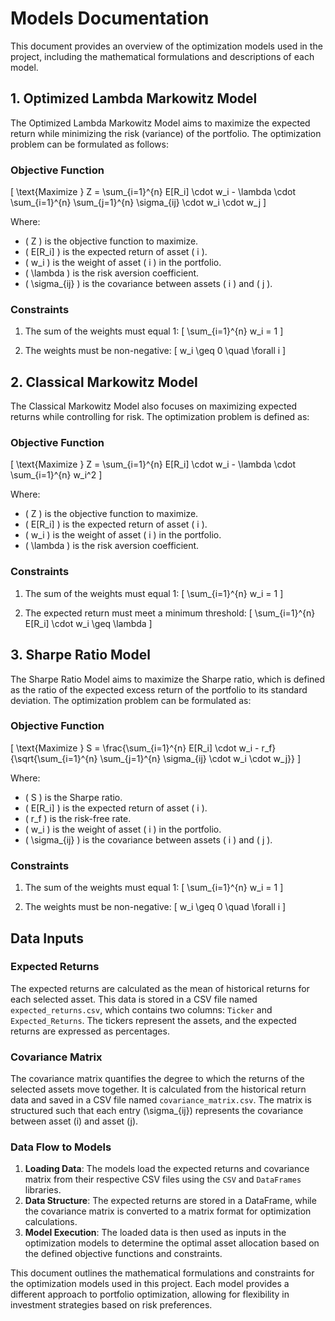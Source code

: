 # Models Documentation

This document provides an overview of the optimization models used in the project, including the mathematical formulations and descriptions of each model.

## 1. Optimized Lambda Markowitz Model

The Optimized Lambda Markowitz Model aims to maximize the expected return while minimizing the risk (variance) of the portfolio. The optimization problem can be formulated as follows:

### Objective Function

\[
\text{Maximize } Z = \sum_{i=1}^{n} E[R_i] \cdot w_i - \lambda \cdot \sum_{i=1}^{n} \sum_{j=1}^{n} \sigma_{ij} \cdot w_i \cdot w_j
\]

Where:
- \( Z \) is the objective function to maximize.
- \( E[R_i] \) is the expected return of asset \( i \).
- \( w_i \) is the weight of asset \( i \) in the portfolio.
- \( \lambda \) is the risk aversion coefficient.
- \( \sigma_{ij} \) is the covariance between assets \( i \) and \( j \).

### Constraints

1. The sum of the weights must equal 1:
   \[
   \sum_{i=1}^{n} w_i = 1
   \]

2. The weights must be non-negative:
   \[
   w_i \geq 0 \quad \forall i
   \]

## 2. Classical Markowitz Model

The Classical Markowitz Model also focuses on maximizing expected returns while controlling for risk. The optimization problem is defined as:

### Objective Function

\[
\text{Maximize } Z = \sum_{i=1}^{n} E[R_i] \cdot w_i - \lambda \cdot \sum_{i=1}^{n} w_i^2
\]

Where:
- \( Z \) is the objective function to maximize.
- \( E[R_i] \) is the expected return of asset \( i \).
- \( w_i \) is the weight of asset \( i \) in the portfolio.
- \( \lambda \) is the risk aversion coefficient.

### Constraints

1. The sum of the weights must equal 1:
   \[
   \sum_{i=1}^{n} w_i = 1
   \]

2. The expected return must meet a minimum threshold:
   \[
   \sum_{i=1}^{n} E[R_i] \cdot w_i \geq \lambda
   \]

## 3. Sharpe Ratio Model

The Sharpe Ratio Model aims to maximize the Sharpe ratio, which is defined as the ratio of the expected excess return of the portfolio to its standard deviation. The optimization problem can be formulated as:

### Objective Function

\[
\text{Maximize } S = \frac{\sum_{i=1}^{n} E[R_i] \cdot w_i - r_f}{\sqrt{\sum_{i=1}^{n} \sum_{j=1}^{n} \sigma_{ij} \cdot w_i \cdot w_j}}
\]

Where:
- \( S \) is the Sharpe ratio.
- \( E[R_i] \) is the expected return of asset \( i \).
- \( r_f \) is the risk-free rate.
- \( w_i \) is the weight of asset \( i \) in the portfolio.
- \( \sigma_{ij} \) is the covariance between assets \( i \) and \( j \).

### Constraints

1. The sum of the weights must equal 1:
   \[
   \sum_{i=1}^{n} w_i = 1
   \]

2. The weights must be non-negative:
   \[
   w_i \geq 0 \quad \forall i
   \]

## Data Inputs

### Expected Returns

The expected returns are calculated as the mean of historical returns for each selected asset. This data is stored in a CSV file named `expected_returns.csv`, which contains two columns: `Ticker` and `Expected_Returns`. The tickers represent the assets, and the expected returns are expressed as percentages.

### Covariance Matrix

The covariance matrix quantifies the degree to which the returns of the selected assets move together. It is calculated from the historical return data and saved in a CSV file named `covariance_matrix.csv`. The matrix is structured such that each entry \(\sigma_{ij}\) represents the covariance between asset \(i\) and asset \(j\).

### Data Flow to Models

1. **Loading Data**: The models load the expected returns and covariance matrix from their respective CSV files using the `CSV` and `DataFrames` libraries.
2. **Data Structure**: The expected returns are stored in a DataFrame, while the covariance matrix is converted to a matrix format for optimization calculations.
3. **Model Execution**: The loaded data is then used as inputs in the optimization models to determine the optimal asset allocation based on the defined objective functions and constraints.

This document outlines the mathematical formulations and constraints for the optimization models used in this project. Each model provides a different approach to portfolio optimization, allowing for flexibility in investment strategies based on risk preferences.
